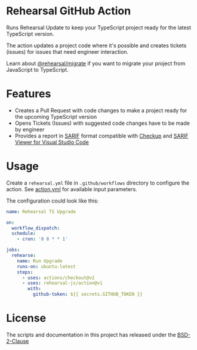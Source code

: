 # Rehearsal GitHub Action

Runs Rehearsal Update to keep your TypeScript project ready for the latest TypeScript version. 

The action updates a project code where it's possible and creates tickets (issues) for issues that need engineer interaction.

Learn about [@rehearsal/migrate](https://github.com/rehearsal-js/rehearsal-js/tree/master/packages/migrate) if you want to migrate your project from JavaScript to TypeScript.

# Features

- Creates a Pull Request with code changes to make a project ready for the upcoming TypeScript version
- Opens Tickets (Issues) with suggested code changes have to be made by engineer
- Provides a report in [SARIF](https://github.com/microsoft/sarif-tutorials) format compatible with [Checkup](https://checkupjs.github.io/) and [SARIF Viewer for Visual Studio Code](https://marketplace.visualstudio.com/items?itemName=MS-SarifVSCode.sarif-viewer)  

# Usage

Create a `rehearsal.yml` file in `.github/workflows` directory to configure the action. 
See [action.yml](https://github.com/rehearsal-js/action/blob/master/action.yml) for available input parameters. 

The configuration could look like this:

```yaml
name: Rehearsal TS Upgrade

on:
  workflow_dispatch:
  schedule:
    - cron: '0 8 * * 1'

jobs:
  rehearse:
    name: Run Upgrade
    runs-on: ubuntu-latest
    steps:
      - uses: actions/checkout@v2
      - uses: rehearsal-js/action@v1
        with:
          github-token: ${{ secrets.GITHUB_TOKEN }}
```

# License

The scripts and documentation in this project has released under the [BSD-2-Clause](https://github.com/rehearsal-js/action/blob/master/LICENSE.md)
